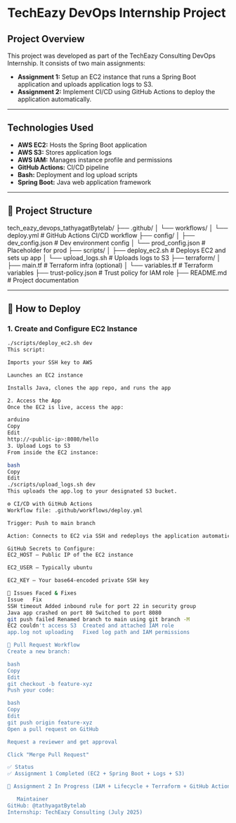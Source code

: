 # TechEazy DevOps Internship Project

## Project Overview

This project was developed as part of the TechEazy Consulting DevOps Internship. It consists of two main assignments:

- **Assignment 1:** Setup an EC2 instance that runs a Spring Boot application and uploads application logs to S3.
- **Assignment 2:** Implement CI/CD using GitHub Actions to deploy the application automatically.

---

## Technologies Used

- **AWS EC2:** Hosts the Spring Boot application  
- **AWS S3:** Stores application logs  
- **AWS IAM:** Manages instance profile and permissions  
- **GitHub Actions:** CI/CD pipeline  
- **Bash:** Deployment and log upload scripts  
- **Spring Boot:** Java web application framework  

---

## 📁 Project Structure
tech_eazy_devops_tathyagatBytelab/
├── .github/
│ └── workflows/
│ └── deploy.yml # GitHub Actions CI/CD workflow
├── config/
│ ├── dev_config.json # Dev environment config
│ └── prod_config.json # Placeholder for prod
├── scripts/
│ ├── deploy_ec2.sh # Deploys EC2 and sets up app
│ └── upload_logs.sh # Uploads logs to S3
├── terraform/
│ ├── main.tf # Terraform infra (optional)
│ └── variables.tf # Terraform variables
├── trust-policy.json # Trust policy for IAM role
├── README.md # Project documentation


---

## 🚀 How to Deploy

### 1. Create and Configure EC2 Instance

```bash
./scripts/deploy_ec2.sh dev
This script:

Imports your SSH key to AWS

Launches an EC2 instance

Installs Java, clones the app repo, and runs the app

2. Access the App
Once the EC2 is live, access the app:

arduino
Copy
Edit
http://<public-ip>:8080/hello
3. Upload Logs to S3
From inside the EC2 instance:

bash
Copy
Edit
./scripts/upload_logs.sh dev
This uploads the app.log to your designated S3 bucket.

⚙️ CI/CD with GitHub Actions
Workflow file: .github/workflows/deploy.yml

Trigger: Push to main branch

Action: Connects to EC2 via SSH and redeploys the application automatically

GitHub Secrets to Configure:
EC2_HOST – Public IP of the EC2 instance

EC2_USER – Typically ubuntu

EC2_KEY – Your base64-encoded private SSH key

🐞 Issues Faced & Fixes
Issue	Fix
SSH timeout	Added inbound rule for port 22 in security group
Java app crashed on port 80	Switched to port 8080
git push failed	Renamed branch to main using git branch -M
EC2 couldn't access S3	Created and attached IAM role
app.log not uploading	Fixed log path and IAM permissions

🔄 Pull Request Workflow
Create a new branch:

bash
Copy
Edit
git checkout -b feature-xyz
Push your code:

bash
Copy
Edit
git push origin feature-xyz
Open a pull request on GitHub

Request a reviewer and get approval

Click "Merge Pull Request"

✅ Status
✅ Assignment 1 Completed (EC2 + Spring Boot + Logs + S3)

🔄 Assignment 2 In Progress (IAM + Lifecycle + Terraform + GitHub Actions)

   Maintainer
GitHub: @tathyagatBytelab
Internship: TechEazy Consulting (July 2025)


